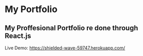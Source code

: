 # My Portfolio
My Proffesional Portfolio re done  through React.js
------------------------------------------------------------
Live Demo: https://shielded-wave-59747.herokuapp.com/
